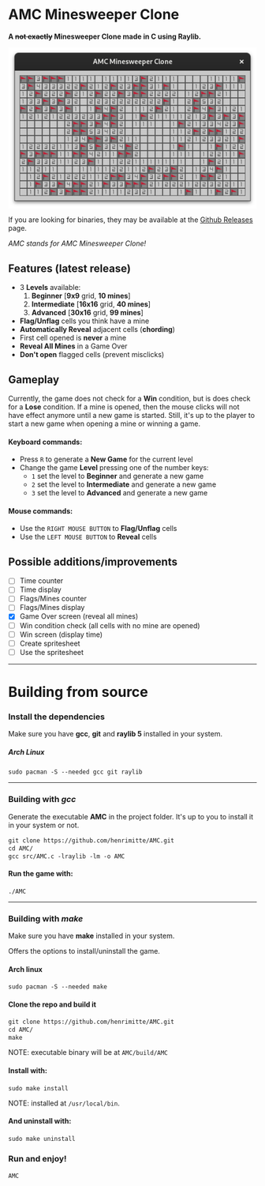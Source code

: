 # AMC Minesweeper Clone

**A ~~not exactly~~ Minesweeper Clone made in C using Raylib.**

<img align="center" src="https://github.com/henrimitte/AMC/blob/main/resources/AMC_Complete_Advanced_Level_528x342.png" width="528px">

If you are looking for binaries, they may be available at the [Github Releases](https://github.com/henrimitte/AMC/releases) page.

*AMC stands for AMC Minesweeper Clone!*

## Features (latest release)

- 3 **Levels** available:
    1. **Beginner** [**9x9** grid, **10 mines**]
    2. **Intermediate** [**16x16** grid, **40 mines**]
    3. **Advanced** [**30x16** grid, **99 mines**]
- **Flag/Unflag** cells you think have a mine
- **Automatically Reveal** adjacent cells (**chording**)
- First cell opened is **never** a mine
- **Reveal All Mines** in a Game Over
- **Don't open** flagged cells (prevent misclicks)

## Gameplay
Currently, the game does not check for a **Win** condition, but is does check for a **Lose** condition. If a mine is opened, then the mouse clicks will not have effect anymore until a new game is started. Still, it's up to the player to start a new game when opening a mine or winning a game. 

#### Keyboard commands:
- Press `R` to generate a **New Game** for the current level
- Change the game **Level** pressing one of the number keys:
    - `1` set the level to **Beginner** and generate a new game
    - `2` set the level to **Intermediate** and generate a new game
    - `3` set the level to **Advanced** and generate a new game

#### Mouse commands:
- Use the `RIGHT MOUSE BUTTON` to **Flag/Unflag** cells
- Use the `LEFT MOUSE BUTTON` to **Reveal** cells

## Possible additions/improvements

- [ ] Time counter
- [ ] Time display
- [ ] Flags/Mines counter
- [ ] Flags/Mines display
- [x] Game Over screen (reveal all mines)
- [ ] Win condition check (all cells with no mine are opened)
- [ ] Win screen (display time)
- [ ] Create spritesheet
- [ ] Use the spritesheet

---
# Building from source

### Install the dependencies

Make sure you have **gcc**, **git** and **raylib 5** installed in your system.

##### Arch Linux
    sudo pacman -S --needed gcc git raylib

---
### Building with *gcc*
Generate the executable **AMC** in the project folder. It's up to you to install it in your system or not.

    git clone https://github.com/henrimitte/AMC.git
    cd AMC/
    gcc src/AMC.c -lraylib -lm -o AMC

#### Run the game with:

    ./AMC


---
### Building with *make*

Make sure you have **make** installed in your system.

Offers the options to install/uninstall the game.

#### Arch linux
    sudo pacman -S --needed make

#### Clone the repo and build it
    git clone https://github.com/henrimitte/AMC.git
    cd AMC/
    make
NOTE: executable binary will be at `AMC/build/AMC`

#### Install with:
    sudo make install
NOTE: installed at `/usr/local/bin`.

#### And uninstall with:
    sudo make uninstall

### Run and enjoy!
    AMC
